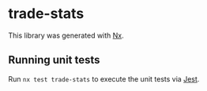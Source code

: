 # trade-stats

This library was generated with [Nx](https://nx.dev).

## Running unit tests

Run `nx test trade-stats` to execute the unit tests via [Jest](https://jestjs.io).
